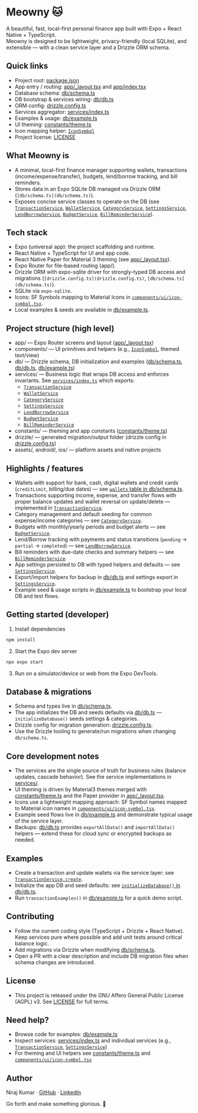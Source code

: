 # Meowny 🐱

A beautiful, fast, local-first personal finance app built with Expo + React Native + TypeScript.  
Meowny is designed to be lightweight, privacy-friendly (local SQLite), and extensible — with a clean service layer and a Drizzle ORM schema.

## Quick links

- Project root: [package.json](package.json)
- App entry / routing: [app/\_layout.tsx](app/_layout.tsx) and [app/index.tsx](app/index.tsx)
- Database schema: [db/schema.ts](db/schema.ts)
- DB bootstrap & services wiring: [db/db.ts](db/db.ts)
- ORM config: [drizzle.config.ts](drizzle.config.ts)
- Services aggregator: [services/index.ts](services/index.ts)
- Examples & usage: [db/example.ts](db/example.ts)
- UI theming: [constants/theme.ts](constants/theme.ts)
- Icon mapping helper: [`IconSymbol`](components/ui/icon-symbol.tsx)
- Project license: [LICENSE](LICENSE)

## What Meowny is

- A minimal, local-first finance manager supporting wallets, transactions (income/expense/transfer), budgets, lend/borrow tracking, and bill reminders.
- Stores data in an Expo SQLite DB managed via Drizzle ORM (`[db/schema.ts](db/schema.ts)`).
- Exposes concise service classes to operate on the DB (see [`TransactionService`](services/transaction.service.ts), [`WalletService`](services/wallet.service.ts), [`CategoryService`](services/category.service.ts), [`SettingsService`](services/settings.service.ts), [`LendBorrowService`](services/lendBorrow.service.ts), [`BudgetService`](services/budget.service.ts), [`BillReminderService`](services/billReminder.service.ts)).

## Tech stack

- Expo (universal app): the project scaffolding and runtime.
- React Native + TypeScript for UI and app code.
- React Native Paper for Material 3 theming (see [app/\_layout.tsx](app/_layout.tsx)).
- Expo Router for file-based routing (app/).
- Drizzle ORM with expo-sqlite driver for strongly-typed DB access and migrations (`[drizzle.config.ts](drizzle.config.ts)`, `[db/schema.ts](db/schema.ts)`).
- SQLite via `expo-sqlite`.
- Icons: SF Symbols mapping to Material Icons in [`components/ui/icon-symbol.tsx`](components/ui/icon-symbol.tsx).
- Local examples & seeds are available in [db/example.ts](db/example.ts).

## Project structure (high level)

- app/ — Expo Router screens and layout ([app/\_layout.tsx](app/_layout.tsx))
- components/ — UI primitives and helpers (e.g., [`IconSymbol`](components/ui/icon-symbol.tsx), themed text/view)
- db/ — Drizzle schema, DB initialization and examples ([db/schema.ts](db/schema.ts), [db/db.ts](db/db.ts), [db/example.ts](db/example.ts))
- services/ — Business logic that wraps DB access and enforces invariants. See [`services/index.ts`](services/index.ts) which exports:
    - [`TransactionService`](services/transaction.service.ts)
    - [`WalletService`](services/wallet.service.ts)
    - [`CategoryService`](services/category.service.ts)
    - [`SettingsService`](services/settings.service.ts)
    - [`LendBorrowService`](services/lendBorrow.service.ts)
    - [`BudgetService`](services/budget.service.ts)
    - [`BillReminderService`](services/billReminder.service.ts)
- constants/ — theming and app constants ([constants/theme.ts](constants/theme.ts))
- drizzle/ — generated migration/output folder (drizzle config in [drizzle.config.ts](drizzle.config.ts))
- assets/, android/, ios/ — platform assets and native projects

## Highlights / features

- Wallets with support for bank, cash, digital wallets and credit cards (`creditLimit`, billing/due dates) — see [`wallets` table in db/schema.ts](db/schema.ts).
- Transactions supporting income, expense, and transfer flows with proper balance updates and wallet reversal on update/delete — implemented in [`TransactionService`](services/transaction.service.ts).
- Category management and default seeding for common expense/income categories — see [`CategoryService`](services/category.service.ts).
- Budgets with monthly/yearly periods and budget alerts — see [`BudgetService`](services/budget.service.ts).
- Lend/Borrow tracking with payments and status transitions (`pending` → `partial` → `completed`) — see [`LendBorrowService`](services/lendBorrow.service.ts).
- Bill reminders with due-date checks and summary helpers — see [`BillReminderService`](services/billReminder.service.ts).
- App settings persisted to DB with typed helpers and defaults — see [`SettingsService`](services/settings.service.ts).
- Export/import helpers for backup in [db/db.ts](db/db.ts) and settings export in [`SettingsService`](services/settings.service.ts).
- Example seed & usage scripts in [db/example.ts](db/example.ts) to bootstrap your local DB and test flows.

## Getting started (developer)

1. Install dependencies

```bash
npm install
```

2. Start the Expo dev server

```bash
npx expo start
```

3. Run on a simulator/device or web from the Expo DevTools.

## Database & migrations

- Schema and types live in [db/schema.ts](db/schema.ts).
- The app initializes the DB and seeds defaults via [db/db.ts](db/db.ts) — `initializeDatabase()` seeds settings & categories.
- Drizzle config for migration generation: [drizzle.config.ts](drizzle.config.ts).
- Use the Drizzle tooling to generate/run migrations when changing `db/schema.ts`.

## Core development notes

- The services are the single source of truth for business rules (balance updates, cascade behavior). See the service implementations in [services/](services).
- UI theming is driven by Material3 themes merged with [constants/theme.ts](constants/theme.ts) and the Paper provider in [app/\_layout.tsx](app/_layout.tsx).
- Icons use a lightweight mapping approach: SF Symbol names mapped to Material icon names in [`components/ui/icon-symbol.tsx`](components/ui/icon-symbol.tsx).
- Example seed flows live in [db/example.ts](db/example.ts) and demonstrate typical usage of the service layer.
- Backups: [db/db.ts](db/db.ts) provides `exportAllData()` and `importAllData()` helpers — extend these for cloud sync or encrypted backups as needed.

## Examples

- Create a transaction and update wallets via the service layer: see [`TransactionService.create`](services/transaction.service.ts).
- Initialize the app DB and seed defaults: see [`initializeDatabase()` in db/db.ts](db/db.ts).
- Run `transactionExamples()` in [db/example.ts](db/example.ts) for a quick demo script.

## Contributing

- Follow the current coding style (TypeScript + Drizzle + React Native). Keep services pure where possible and add unit tests around critical balance logic.
- Add migrations via Drizzle when modifying [db/schema.ts](db/schema.ts).
- Open a PR with a clear description and include DB migration files when schema changes are introduced.

## License

- This project is released under the GNU Affero General Public License (AGPL) v3. See [LICENSE](LICENSE) for full terms.

## Need help?

- Browse code for examples: [db/example.ts](db/example.ts)
- Inspect services: [services/index.ts](services/index.ts) and individual services (e.g., [`TransactionService`](services/transaction.service.ts), [`SettingsService`](services/settings.service.ts))
- For theming and UI helpers see [constants/theme.ts](constants/theme.ts) and [`components/ui/icon-symbol.tsx`](components/ui/icon-symbol.tsx)

## Author

Niraj Kumar · [GitHub](https://github.com/niraj-kumar-r) · [LinkedIn](https://www.linkedin.com/in/niraj-kumar-r)

Go forth and make something glorious. 🐾
